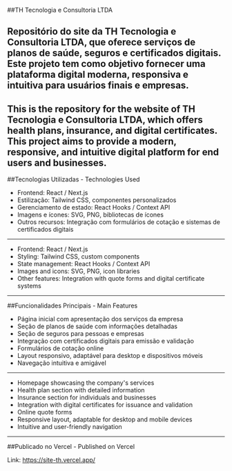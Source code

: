 ##TH Tecnologia e Consultoria LTDA

Repositório do site da TH Tecnologia e Consultoria LTDA, que oferece serviços de planos de saúde, seguros e certificados digitais. Este projeto tem como objetivo fornecer uma plataforma digital moderna, responsiva e intuitiva para usuários finais e empresas.
-------
This is the repository for the website of TH Tecnologia e Consultoria LTDA, which offers health plans, insurance, and digital certificates. This project aims to provide a modern, responsive, and intuitive digital platform for end users and businesses.
----------------------------
##Tecnologias Utilizadas - Technologies Used

- Frontend: React / Next.js
- Estilização: Tailwind CSS, componentes personalizados
- Gerenciamento de estado: React Hooks / Context API
- Imagens e ícones: SVG, PNG, bibliotecas de ícones
- Outros recursos: Integração com formulários de cotação e sistemas de certificados digitais
--------
- Frontend: React / Next.js
- Styling: Tailwind CSS, custom components
- State management: React Hooks / Context API
- Images and icons: SVG, PNG, icon libraries
- Other features: Integration with quote forms and digital certificate systems

-------------------------------
##Funcionalidades Principais - Main Features

- Página inicial com apresentação dos serviços da empresa
- Seção de planos de saúde com informações detalhadas
- Seção de seguros para pessoas e empresas
- Integração com certificados digitais para emissão e validação
- Formulários de cotação online
- Layout responsivo, adaptável para desktop e dispositivos móveis
- Navegação intuitiva e amigável
----------
- Homepage showcasing the company's services
- Health plan section with detailed information
- Insurance section for individuals and businesses
- Integration with digital certificates for issuance and validation
- Online quote forms
- Responsive layout, adaptable for desktop and mobile devices
- Intuitive and user-friendly navigation
--------------------------------
##Publicado no Vercel - Published on Vercel

Link: https://site-th.vercel.app/
